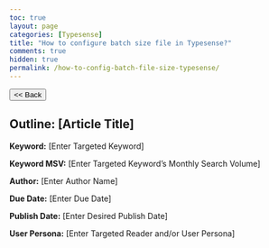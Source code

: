 ```yaml
---
toc: true
layout: page
categories: [Typesense]
title: "How to configure batch size file in Typesense?"
comments: true
hidden: true
permalink: /how-to-config-batch-file-size-typesense/
---
```


<button class="back-button" onclick="window.history.back()"><< Back</button>

## Outline: [Article Title]

**Keyword:** [Enter Targeted Keyword]

**Keyword MSV:** [Enter Targeted Keyword’s Monthly Search Volume]

**Author:** [Enter Author Name]

**Due Date:** [Enter Due Date]

**Publish Date:** [Enter Desired Publish Date]

**User Persona:** [Enter Targeted Reader and/or User Persona]

<br>

